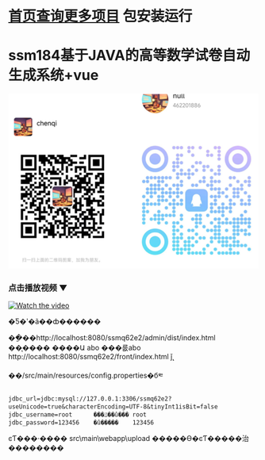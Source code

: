 # [首页查询更多项目](https://github.com/GraduationProject-ssm) 包安装运行


# ssm184基于JAVA的高等数学试卷自动生成系统+vue

![picture](https://raw.githubusercontent.com/GraduationProject-springboot/.github/main/img/wx.png)

### 点击播放视频 ▼
[![Watch the video](https://i.sstatic.net/Vp2cE.png)](https://www.bilibili.com/video/BV1T48XecE9G?p=178)


�Ƽ�ʹ�ã��ȸ������

��ַ��http://localhost:8080/ssmq62e2/admin/dist/index.html ��̨���� 
����Ա abo  ���룺abo  
http://localhost:8080/ssmq62e2/front/index.html ǰ̨

 
 
��/src/main/resources/config.properties�б༭
											
	jdbc_url=jdbc:mysql://127.0.0.1:3306/ssmq62e2?useUnicode=true&characterEncoding=UTF-8&tinyInt1isBit=false
	jdbc_username=root	    ���ݿ��û��� root
	jdbc_password=123456	�û�����    123456


ͼƬ���·���� src\main\webapp\upload �����ϴ�ͼƬ�����治��������











